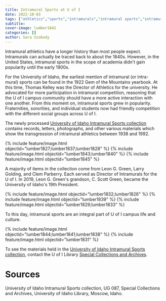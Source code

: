 ```yaml
---
title: Intramural Sports at U of I
date: 2022-10-03
tags: ["athletics","sports","intramurals","intramural sports","intramural athletics"]
subtitle: 
cover-image: lumber1842
categories: []
author: Sara Szobody
---
```


Intramural athletics have a longer history than most people expect. Intramurals can actually be traced back to about the 1840s. However, in the United States, intramural sports in the scope of academia didn't gain popularity until the early 1900s.

For the University of Idaho, the earliest mention of intramural (or intra-mural) sports can be found in the 1922 Gem of the Mountains yearbook. At this time, Thomas Kelley was the Director of Athletics for the university. He advocated for more participation in intramural competition, reasoning that the U of I campus community should have a more active interaction with one another. From this moment on, intramural sports grew in popularity. Fraternities, sororities, and individual students now had friendly competition with the different social groups across U of I. 

The newly processed [University of Idaho Intramural Sports collection](https://archiveswest.orbiscascade.org/ark:80444/xv497281) contains records, letters, photographs, and other various materials which show the transgression of intramural athletics between 1938 and 1992. 

{% include feature/image.html objectid="lumber1827;lumber1837;lumber1828" %}
{% include feature/image.html objectid="lumber1843;lumber1840" %}
{% include feature/image.html objectid="lumber1845" %}

A majority of items in the collection come from Leon G. Green, Larry Golding, and Clem Parberry. Each served as Director of Intramurals for the U of I. In 2019, Leon G. Green's grandson, C. Scott Green, became the University of Idaho's 19th President. 

{% include feature/image.html objectid="lumber1832;lumber1826" %}
{% include feature/image.html objectid="lumber1839" %}
{% include feature/image.html objectid="lumber1829;lumber1833" %}

To this day, intramural sports are an integral part of U of I campus life and culture.

{% include feature/image.html objectid="lumber1844;lumber1841;lumber1838" %}
{% include feature/image.html objectid="lumber1831" %}

To see the materials held in the [University of Idaho Intramural Sports collection](https://archiveswest.orbiscascade.org/ark:80444/xv497281), contact the U of I Library [Special Collections and Archives](https://www.lib.uidaho.edu/special-collections/).

# Sources

University of Idaho Intramural Sports collection, UG 087, Special Collections and Archives, University of Idaho Library, Moscow, Idaho.